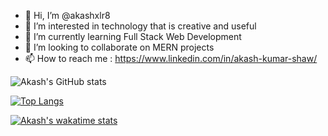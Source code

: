 - 👋 Hi, I’m @akashxlr8
- 👀 I’m interested in technology that is creative and useful
- 🌱 I’m currently learning Full Stack Web Development
- 💞️ I’m looking to collaborate on MERN projects
- 📫 How to reach me : https://www.linkedin.com/in/akash-kumar-shaw/

<!---
akashxlr8/akashxlr8 is a ✨ special ✨ repository because its `README.md` (this file) appears on your GitHub profile.
You can click the Preview link to take a look at your changes.
--->
![Akash's GitHub stats](https://github-readme-stats.vercel.app/api?username=akashxlr8&show_icons=true&theme=transparent)

[![Top Langs](https://github-readme-stats.vercel.app/api/top-langs/?username=akashxlr8)](https://github.com/akashxlr8/github-readme-stats)

[![Akash's wakatime stats](https://github-readme-stats.vercel.app/api/wakatime?username=akashxlr8)](https://github.com/akashxlr8/github-readme-stats)
